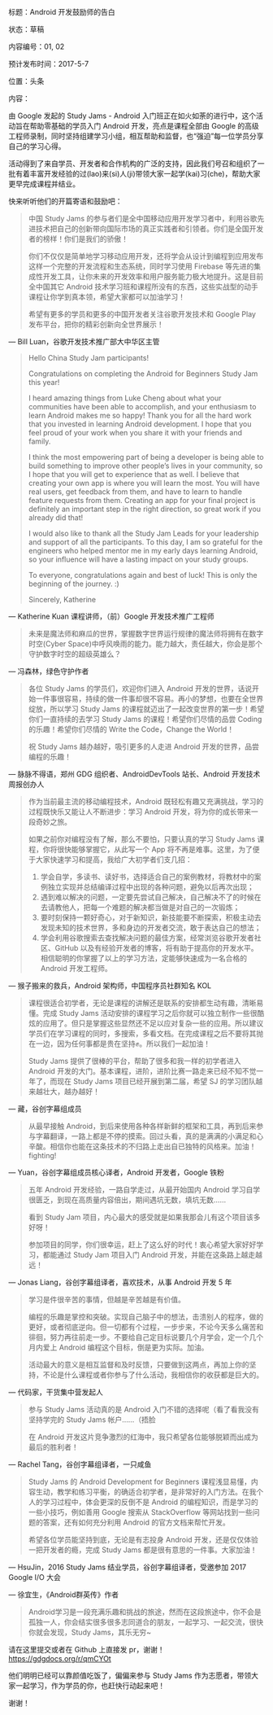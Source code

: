 标题：Android 开发鼓励师的告白

状态：草稿

内容编号：01, 02

预计发布时间：2017-5-7

位置：头条

内容：
 
由 Google 发起的 Study Jams - Android 入门班正在如火如荼的进行中，这个活动旨在帮助零基础的学员入门 Android 开发，亮点是课程全部由 Google 的高级工程师录制，同时坚持组建学习小组，相互帮助和监督，也“强迫”每一位学员分享自己的学习心得。
 
活动得到了来自学员、开发者和合作机构的广泛的支持，因此我们号召和组织了一批有着丰富开发经验的过(lao)来(si)人(ji)带领大家一起学(kai)习(che)，帮助大家更早完成课程并结业。
 
快来听听他们的开篇寄语和鼓励吧：

> 中国 Study Jams 的参与者们是全中国移动应用开发学习者中，利用谷歌先进技术把自己的创新带向国际市场的真正实践者和引领者。你们是全国开发者的榜样！你们是我们的骄傲！
> 
> 你们不仅仅是简单地学习移动应用开发，还将学会从设计到编程到应用发布这样一个完整的开发流程和生态系统，同时学习使用 Firebase
> 等先进的集成性开发工具，让你未来的开发效率和用户服务能力极大地提升。这是目前全中国其它 Android
> 技术学习班和课程所没有的东西，这些实战型的动手课程让你学到真本领，希望大家都可以加油学习！
> 
> 希望有更多的学员和更多的中国开发者关注谷歌开发技术和 Google Play 发布平台，把你的精彩创新向全世界展示！

— Bill Luan，谷歌开发技术推广部大中华区主管

> Hello China Study Jam participants!
> 
> Congratulations on completing the Android for Beginners Study Jam this
> year! 
> 
> I heard amazing things from Luke Cheng about what your communities
> have been able to accomplish, and your enthusiasm to learn Android
> makes me so happy! Thank you for all the hard work that you invested
> in learning Android development. I hope that you feel proud of your
> work when you share it with your friends and family. 
> 
> I think the most empowering part of being a developer is being able to
> build something to improve other people’s lives in your community, so
> I hope that you will get to experience that as well. I believe that
> creating your own app is where you will learn the most. You will have
> real users, get feedback from them, and have to learn to handle
> feature requests from them. Creating an app for your final project is
> definitely an important step in the right direction, so great work if
> you already did that! 
> 
> I would also like to thank all the Study Jam Leads for your leadership
> and support of all the participants. To this day, I am so grateful for
> the engineers who helped mentor me in my early days learning Android,
> so your influence will have a lasting impact on your study groups.
> 
> To everyone, congratulations again and best of luck! This is only the
> beginning of the journey. :)
> 
> Sincerely, Katherine

— Katherine Kuan 课程讲师，（前）Google 开发技术推广工程师


> 未来是魔法师和麻瓜的世界，掌握数字世界运行规律的魔法师将拥有在数字时空(Cyber Space)中呼风唤雨的能力。能力越大，责任越大，你会是那个守护数字时空的超级英雄么？

— 冯森林，绿色守护作者

> 各位 Study Jams 的学员们，欢迎你们进入 Android 开发的世界，话说开始一件事很容易，持续的做一件事却很不容易。再小的梦想，也要在全世界绽放，所以学习 Study Jams 的课程就迈出了一起改变世界的第一步！希望你们一直持续的去学习 Study Jams 的课程！希望你们尽情的品尝 Coding 的乐趣！希望你们尽情的 Write the Code，Change the World！ 
> 
> 祝 Study Jams 越办越好，吸引更多的人走进 Android 开发的世界，品尝编程的乐趣！

— 脉脉不得语，郑州 GDG 组织者、AndroidDevTools 站长、Android 开发技术周报创办人

> 作为当前最主流的移动编程技术，Android 既轻松有趣又充满挑战，学习的过程既快乐又能让人不断进步：学习 Android 开发，将为你的成长带来一段奇妙之旅。
> 
> 如果之前你对编程没有了解，那么不要怕，只要认真的学习 Study Jams 课程，你将很快能够掌握它，从此写一个 App 将不再是难事。这里，为了便于大家快速学习和提高，我给广大初学者们支几招：
> 
>  1. 学会自学，多读书、读好书，选择适合自己的案例教材，将教材中的案例独立实现并总结编译过程中出现的各种问题，避免以后再次出现；
>  2. 遇到难以解决的问题，一定要先尝试自己解决，自己解决不了的时候在去请教他人，把每一个难题的解决都当做是对自己的一次锻炼；
>  3. 要时刻保持一颗好奇心，对于新知识，新技能要不断探索，积极主动去发现未知的技术世界，多和身边的开发者交流，敢于表达自己的想法；
>  4. 学会利用谷歌搜索去查找解决问题的最佳方案，经常浏览谷歌开发者社区、GitHub 以及有经验开发者的博客，将有助于提高你的开发水平。 相信聪明的你掌握了以上的学习方法，定能够快速成为一名合格的 Android 开发工程师。

— 猴子搬来的救兵，Android 架构师，中国程序员社群知名 KOL


> 课程很适合初学者，无论是课程的讲解还是联系的安排都生动有趣，清晰易懂。完成 Study Jams 活动安排的课程学习之后你就可以独立制作一些很酷炫的应用了。但只是掌握这些显然还不足以应对复杂一些的应用。所以建议学员们在学习课程的同时，多搜索，多看文档。在完成课程之后不要将其抛在一边，因为任何事都是贵在坚持✊。所以我们一起加油！
> 
> Study Jams 提供了很棒的平台，帮助了很多和我一样的初学者进入 Android 开发的大门。基本课程，进阶，进阶比赛一路走来已经不知不觉一年了，而现在 Study Jams 项目已经开展到第二届，希望 SJ 的学习团队越来越壮大，越办越好！

— 藏，谷创字幕组成员
 
> 从最早接触 Android，到后来使用各种各样新鲜的框架和工具，再到后来参与字幕翻译，一路上都是不停的摸索。回过头看，真的是满满的小满足和心辛酸。相信你也能在这条技术的不归路上走出自已独特的风格来。加油！fighting!

— Yuan，谷创字幕组成员核心译者，Android 开发者，Google 铁粉

> 五年 Android 开发经验，一路自学走过，从最开始国内 Android 学习自学很匮乏，到现在高质量内容倍出，期间遇坑无数，填坑无数……
> 
> 看到 Study Jam 项目，内心最大的感受就是如果我那会儿有这个项目该多好呀！
> 
> 参加项目的同学，你们很幸运，赶上了这么好的时代！衷心希望大家好好学习，都能通过 Study Jam 项目入门 Android 开发，并能在这条路上越走越远！

— Jonas Liang，谷创字幕组译者，喜欢技术，从事 Android 开发 5 年

> 学习是件很辛苦的事情，但越是辛苦越是有价值。
> 
> 编程的乐趣是掌控和突破。实现自己脑子中的想法，击溃别人的程序，做的更好，或者彻底逆向。但一切都有个过程，一步步来，不论今天多么痛苦和徘徊，努力再往前走一步。不要给自己定目标说要几个月学会，定一个几个月内爱上 Android 编程这个目标，倒是更为实际。加油。
> 
> 活动最大的意义是相互监督和及时反馈，只要做到这两点，再加上你的坚持，不论是什么课程或者你参与了什么活动，我相信你的收获都是巨大的。

— 代码家，干货集中营发起人

> 参与 Study Jams 活动真的是 Android 入门不错的选择呢（看了看我没有坚持学完的 Study Jams 帐户……（捂脸
> 
> 在 Android 开发这片竞争激烈的红海中，我只希望各位能够脱颖而出成为最后的胜利者！

— Rachel Tang，谷创字幕组译者，一只咸鱼

> Study Jams 的 Android Development for Beginners 课程浅显易懂，内容生动，教学和练习平衡，的确适合初学者，是非常好的入门方法。在我个人的学习过程中，体会更深的反倒不是 Android 的编程知识，而是学习的一些小技巧，例如善用 Google 搜索从 StackOverflow 等网站找到一些问题的答案，还有如何充分利用 Android 的官方文档来帮忙开发。
>
> 希望各位学员能坚持到底，无论是有志投身 Android 开发，还是仅仅体验一把开发者的瘾，完成 Study Jams 都是很有意思的一件事。大家加油！

— HsuJin，2016 Study Jams 结业学员，谷创字幕组译者，受邀参加 2017 Google I/O 大会

— 徐宜生，《Android群英传》作者

> Android学习是一段充满乐趣和挑战的旅途，然而在这段旅途中，你不会是孤独一人，你会结实很多很多志同道合的朋友，一起学习、一起交流，很快你就会发现，Study Jams，其乐无穷~

请在这里提交或者在 Github 上直接发 pr，谢谢！https://gdgdocs.org/r/qmCYOt

他们明明已经可以靠颜值吃饭了，偏偏来参与 Study Jams 作为志愿者，带领大家一起学习，作为学员的你，也赶快行动起来吧！

谢谢！
